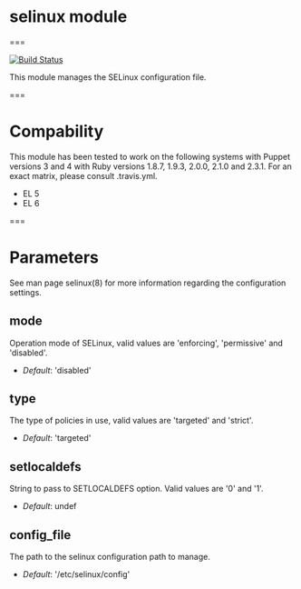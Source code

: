 # selinux module
===

[![Build Status](https://api.travis-ci.org/ghoneycutt/puppet-module-selinux.png)](https://travis-ci.org/ghoneycutt/puppet-module-selinux)

This module manages the SELinux configuration file.

===

# Compability

This module has been tested to work on the following systems with Puppet
versions 3 and 4 with Ruby versions 1.8.7, 1.9.3, 2.0.0, 2.1.0 and
2.3.1. For an exact matrix, please consult .travis.yml.

 * EL 5
 * EL 6

===

# Parameters

See man page selinux(8) for more information regarding the configuration settings.


mode
----
Operation mode of SELinux, valid values are 'enforcing', 'permissive' and 'disabled'.

- *Default*: 'disabled'

type
----
The type of policies in use, valid values are 'targeted' and 'strict'.

- *Default*: 'targeted'

setlocaldefs
------------
String to pass to SETLOCALDEFS option. Valid values are '0' and '1'.

- *Default*: undef

config_file
-----------
The path to the selinux configuration path to manage.

- *Default*: '/etc/selinux/config'
